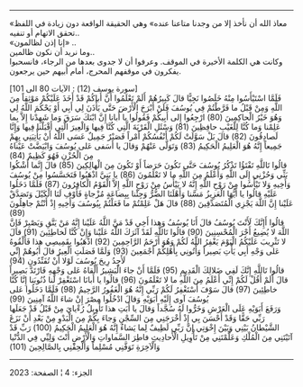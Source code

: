 ------------------------------------------------------------------------

«معاذ الله أن نأخذ إلا من وجدنا متاعنا عنده» وهي الحقيقة الواقعة دون
زيادة في اللفظ تحقق الاتهام أو تنفيه..  
«إنا إذن لظالمون» ..  
وما نريد أن نكون ظالمين..  
وكانت هي الكلمة الأخيرة في الموقف. وعرفوا أن لا جدوى بعدها من الرجاء،
فانسحبوا يفكرون في موقفهم المحرج، أمام أبيهم حين يرجعون.  
  
\[سورة يوسف (12) : الآيات 80 الى 101\]  
فَلَمَّا اسْتَيْأَسُوا مِنْهُ خَلَصُوا نَجِيًّا قالَ كَبِيرُهُمْ أَلَمْ تَعْلَمُوا أَنَّ أَباكُمْ قَدْ أَخَذَ عَلَيْكُمْ
مَوْثِقاً مِنَ اللَّهِ وَمِنْ قَبْلُ ما فَرَّطْتُمْ فِي يُوسُفَ فَلَنْ أَبْرَحَ الْأَرْضَ حَتَّى يَأْذَنَ لِي أَبِي أَوْ
يَحْكُمَ اللَّهُ لِي وَهُوَ خَيْرُ الْحاكِمِينَ (80) ارْجِعُوا إِلى أَبِيكُمْ فَقُولُوا يا أَبانا إِنَّ
ابْنَكَ سَرَقَ وَما شَهِدْنا إِلاَّ بِما عَلِمْنا وَما كُنَّا لِلْغَيْبِ حافِظِينَ (81) وَسْئَلِ الْقَرْيَةَ
الَّتِي كُنَّا فِيها وَالْعِيرَ الَّتِي أَقْبَلْنا فِيها وَإِنَّا لَصادِقُونَ (82) قالَ بَلْ سَوَّلَتْ لَكُمْ
أَنْفُسُكُمْ أَمْراً فَصَبْرٌ جَمِيلٌ عَسَى اللَّهُ أَنْ يَأْتِيَنِي بِهِمْ جَمِيعاً إِنَّهُ هُوَ الْعَلِيمُ الْحَكِيمُ
(83) وَتَوَلَّى عَنْهُمْ وَقالَ يا أَسَفى عَلى يُوسُفَ وَابْيَضَّتْ عَيْناهُ مِنَ الْحُزْنِ فَهُوَ كَظِيمٌ
(84)  
قالُوا تَاللَّهِ تَفْتَؤُا تَذْكُرُ يُوسُفَ حَتَّى تَكُونَ حَرَضاً أَوْ تَكُونَ مِنَ الْهالِكِينَ (85) قالَ
إِنَّما أَشْكُوا بَثِّي وَحُزْنِي إِلَى اللَّهِ وَأَعْلَمُ مِنَ اللَّهِ ما لا تَعْلَمُونَ (86) يا بَنِيَّ
اذْهَبُوا فَتَحَسَّسُوا مِنْ يُوسُفَ وَأَخِيهِ وَلا تَيْأَسُوا مِنْ رَوْحِ اللَّهِ إِنَّهُ لا يَيْأَسُ مِنْ رَوْحِ
اللَّهِ إِلاَّ الْقَوْمُ الْكافِرُونَ (87) فَلَمَّا دَخَلُوا عَلَيْهِ قالُوا يا أَيُّهَا الْعَزِيزُ مَسَّنا
وَأَهْلَنَا الضُّرُّ وَجِئْنا بِبِضاعَةٍ مُزْجاةٍ فَأَوْفِ لَنَا الْكَيْلَ وَتَصَدَّقْ عَلَيْنا إِنَّ اللَّهَ يَجْزِي
الْمُتَصَدِّقِينَ (88) قالَ هَلْ عَلِمْتُمْ ما فَعَلْتُمْ بِيُوسُفَ وَأَخِيهِ إِذْ أَنْتُمْ جاهِلُونَ (89)  
قالُوا أَإِنَّكَ لَأَنْتَ يُوسُفُ قالَ أَنَا يُوسُفُ وَهذا أَخِي قَدْ مَنَّ اللَّهُ عَلَيْنا إِنَّهُ مَنْ يَتَّقِ
وَيَصْبِرْ فَإِنَّ اللَّهَ لا يُضِيعُ أَجْرَ الْمُحْسِنِينَ (90) قالُوا تَاللَّهِ لَقَدْ آثَرَكَ اللَّهُ عَلَيْنا
وَإِنْ كُنَّا لَخاطِئِينَ (91) قالَ لا تَثْرِيبَ عَلَيْكُمُ الْيَوْمَ يَغْفِرُ اللَّهُ لَكُمْ وَهُوَ أَرْحَمُ
الرَّاحِمِينَ (92) اذْهَبُوا بِقَمِيصِي هذا فَأَلْقُوهُ عَلى وَجْهِ أَبِي يَأْتِ بَصِيراً وَأْتُونِي
بِأَهْلِكُمْ أَجْمَعِينَ (93) وَلَمَّا فَصَلَتِ الْعِيرُ قالَ أَبُوهُمْ إِنِّي لَأَجِدُ رِيحَ يُوسُفَ لَوْلا أَنْ
تُفَنِّدُونِ (94)  
قالُوا تَاللَّهِ إِنَّكَ لَفِي ضَلالِكَ الْقَدِيمِ (95) فَلَمَّا أَنْ جاءَ الْبَشِيرُ أَلْقاهُ عَلى وَجْهِهِ
فَارْتَدَّ بَصِيراً قالَ أَلَمْ أَقُلْ لَكُمْ إِنِّي أَعْلَمُ مِنَ اللَّهِ ما لا تَعْلَمُونَ (96) قالُوا يا
أَبانَا اسْتَغْفِرْ لَنا ذُنُوبَنا إِنَّا كُنَّا خاطِئِينَ (97) قالَ سَوْفَ أَسْتَغْفِرُ لَكُمْ رَبِّي إِنَّهُ
هُوَ الْغَفُورُ الرَّحِيمُ (98) فَلَمَّا دَخَلُوا عَلى يُوسُفَ آوى إِلَيْهِ أَبَوَيْهِ وَقالَ ادْخُلُوا مِصْرَ
إِنْ شاءَ اللَّهُ آمِنِينَ (99)  
وَرَفَعَ أَبَوَيْهِ عَلَى الْعَرْشِ وَخَرُّوا لَهُ سُجَّداً وَقالَ يا أَبَتِ هذا تَأْوِيلُ رُءْيايَ مِنْ قَبْلُ قَدْ
جَعَلَها رَبِّي حَقًّا وَقَدْ أَحْسَنَ بِي إِذْ أَخْرَجَنِي مِنَ السِّجْنِ وَجاءَ بِكُمْ مِنَ الْبَدْوِ مِنْ بَعْدِ أَنْ
نَزَغَ الشَّيْطانُ بَيْنِي وَبَيْنَ إِخْوَتِي إِنَّ رَبِّي لَطِيفٌ لِما يَشاءُ إِنَّهُ هُوَ الْعَلِيمُ الْحَكِيمُ
(100) رَبِّ قَدْ آتَيْتَنِي مِنَ الْمُلْكِ وَعَلَّمْتَنِي مِنْ تَأْوِيلِ الْأَحادِيثِ فاطِرَ السَّماواتِ
وَالْأَرْضِ أَنْتَ وَلِيِّي فِي الدُّنْيا وَالْآخِرَةِ تَوَفَّنِي مُسْلِماً وَأَلْحِقْنِي بِالصَّالِحِينَ (101)

------------------------------------------------------------------------

الجزء: 4 ¦ الصفحة: 2023
